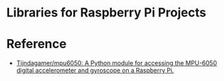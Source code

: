 # Libraries for Raspberry Pi Projects

# Reference
- [Tijndagamer/mpu6050: A Python module for accessing the MPU-6050 digital accelerometer and gyroscope on a Raspberry Pi.](https://github.com/Tijndagamer/mpu6050)
